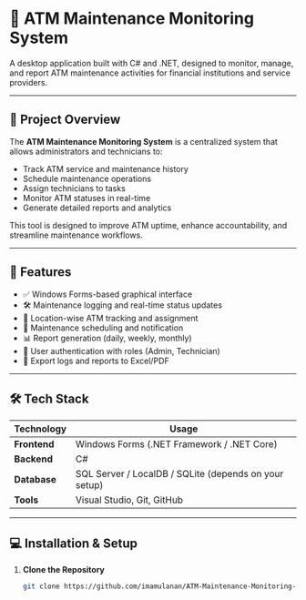 # 🏧 ATM Maintenance Monitoring System

A desktop application built with C# and .NET, designed to monitor, manage, and report ATM maintenance activities for financial institutions and service providers.

---

## 📌 Project Overview

The **ATM Maintenance Monitoring System** is a centralized system that allows administrators and technicians to:

- Track ATM service and maintenance history
- Schedule maintenance operations
- Assign technicians to tasks
- Monitor ATM statuses in real-time
- Generate detailed reports and analytics

This tool is designed to improve ATM uptime, enhance accountability, and streamline maintenance workflows.

---

## 🚀 Features

- ✅ Windows Forms-based graphical interface
- 🛠️ Maintenance logging and real-time status updates
- 📍 Location-wise ATM tracking and assignment
- 📅 Maintenance scheduling and notification
- 📊 Report generation (daily, weekly, monthly)
- 🔐 User authentication with roles (Admin, Technician)
- 🧾 Export logs and reports to Excel/PDF

---

## 🛠️ Tech Stack

| Technology | Usage |
|------------|-------|
| **Frontend** | Windows Forms (.NET Framework / .NET Core) |
| **Backend**  | C# |
| **Database** | SQL Server / LocalDB / SQLite (depends on your setup) |
| **Tools**    | Visual Studio, Git, GitHub |

---

## 💻 Installation & Setup

1. **Clone the Repository**
   ```bash
   git clone https://github.com/imamulanan/ATM-Maintenance-Monitoring-System.git
